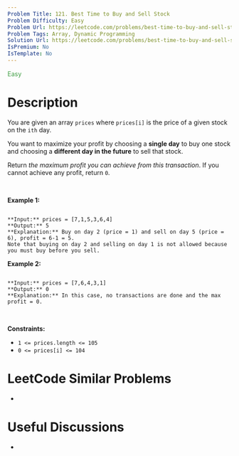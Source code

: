 ```yaml
---
Problem Title: 121. Best Time to Buy and Sell Stock
Problem Difficulty: Easy
Problem Url: https://leetcode.com/problems/best-time-to-buy-and-sell-stock/
Problem Tags: Array, Dynamic Programming
Solution Url: https://leetcode.com/problems/best-time-to-buy-and-sell-stock/solution/
IsPremium: No
IsTemplate: No
---
```


<span style="color: rgb(67, 160, 71);">Easy</span>

# Description

You are given an array `prices` where `prices[i]` is the price of a given stock on the `ith` day.


You want to maximize your profit by choosing a **single day** to buy one stock and choosing a **different day in the future** to sell that stock.


Return *the maximum profit you can achieve from this transaction*. If you cannot achieve any profit, return `0`.


 


**Example 1:**



```

**Input:** prices = [7,1,5,3,6,4]
**Output:** 5
**Explanation:** Buy on day 2 (price = 1) and sell on day 5 (price = 6), profit = 6-1 = 5.
Note that buying on day 2 and selling on day 1 is not allowed because you must buy before you sell.

```

**Example 2:**



```

**Input:** prices = [7,6,4,3,1]
**Output:** 0
**Explanation:** In this case, no transactions are done and the max profit = 0.

```

 


**Constraints:**


* `1 <= prices.length <= 105`
* `0 <= prices[i] <= 104`




# LeetCode Similar Problems

- []()

# Useful Discussions

- []()
